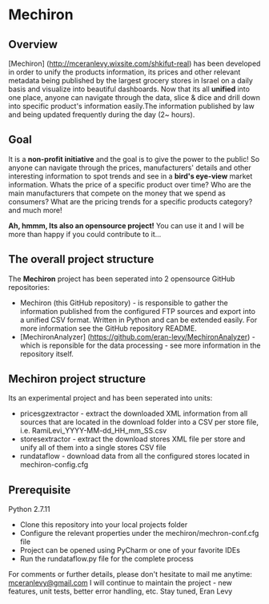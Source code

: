 # Mechiron
## Overview
[Mechiron] (http://mceranlevy.wixsite.com/shkifut-real) has been developed in order to unify the products information, its prices and other relevant metadata being published by the largest grocery stores in Israel on a daily basis and visualize into beautiful dashboards.
Now that its all **unified** into one place, anyone can navigate through the data, slice & dice and drill down into specific product's information easily.The information published by law and being updated frequently during the day (2~ hours). 

## Goal
It is a **non-profit initiative** and the goal is to give the power to the public! So anyone can navigate through the prices, manufacturers' details and other interesting information to spot trends and see in a **bird's eye-view** market information. 
Whats the price of a specific product over time?
Who are the main manufacturers that compete on the money that we spend as consumers?
What are the pricing trends for a specific products category?
and much more!

**Ah, hmmm, Its also an opensource project!** You can use it and I will be more than happy if you could contribute to it...

## The overall project structure
The **Mechiron** project has been seperated into 2 opensource GitHub repositories:
- Mechiron (this GitHub repository) - is responsible to gather the information published from the configured FTP sources and export into a unified CSV format. Written in Python and can be extended easily. For more information see the GitHub repository README.
- [MechironAnalyzer] (https://github.com/eran-levy/MechironAnalyzer) - which is reponsible for the data processing - see more information in the repository itself.

## Mechiron project structure
Its an experimental project and has been seperated into units:
- pricesgzextractor - extract the downloaded XML information from all sources that are located in the download folder into a CSV per store file, i.e. RamiLevi_YYYY-MM-dd_HH_mm_SS.csv
- storesextractor - extract the download stores XML file per store and unify all of them into a single stores CSV file
- rundataflow - download data from all the configured stores located in mechiron-config.cfg

## Prerequisite
Python 2.7.11

* Clone this repository into your local projects folder
* Configure the relevant properties under the mechiron/mechron-conf.cfg file
* Project can be opened using PyCharm or one of your favorite IDEs
* Run the rundataflow.py file for the complete process

For comments or further details, please don't hesitate to mail me anytime: mceranlevy@gmail.com
I will continue to maintain the project - new features, unit tests, better error handling, etc.
Stay tuned,
Eran Levy


